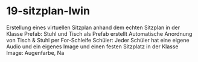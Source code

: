 # 19-sitzplan-lwin
Erstellung eines virtuellen Sitzplan anhand dem echten Sitzplan in der Klasse
Prefab: Stuhl und Tisch als Prefab erstellt 
Automatische Anordnung von Tisch & Stuhl per For-Schleife 
Schüler: Jeder Schüler hat eine eigene Audio und ein eigenes Image und einen festen Sitzplatz in der Klasse
Image: Augenfarbe, Na

